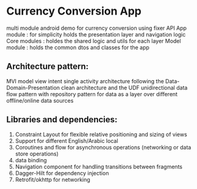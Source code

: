 # Currency Conversion App

multi module android demo for currency conversion using fixer API
App module : for simplicity holds the presentation layer and navigation logic
Core modules : holdes the shared logic and utils for each layer 
Model module : holds the common dtos and classes for the app 

## Architecture pattern: 
MVI model view intent single activity architecture following the Data-Domain-Presentation clean architecture and the UDF unidirectional data flow pattern with repository pattern for data as a layer over different offline/online data sources

## Libraries and dependencies:
1. Constraint Layout for flexible relative positioning and sizing of views
2. Support for different English/Arabic local
3. Coroutines and flow for asynchronous operations (networking or data store operations)
4. data binding
5.  Navigation component for handling transitions between fragments
6.  Dagger-Hilt for dependency injection
7.  Retrofit/okhttp for networking
